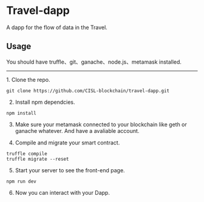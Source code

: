 # Travel-dapp
A dapp for the flow of data in the Travel.
## Usage
You should have truffle、git、ganache、node.js、metamask installed.
<hr>
1. Clone the repo.

```
git clone https://github.com/CISL-blockchain/travel-dapp.git
```

2. Install npm dependcies.

```
npm install
```

3. Make sure your metamask connected to your blockchain like geth or ganache whatever. And have a avaliable account.

4. Compile and migrate your smart contract.
```
truffle compile
truffle migrate --reset
```
5. Start your server to see the front-end page.
```
npm run dev
```

6. Now you can interact with your Dapp.
